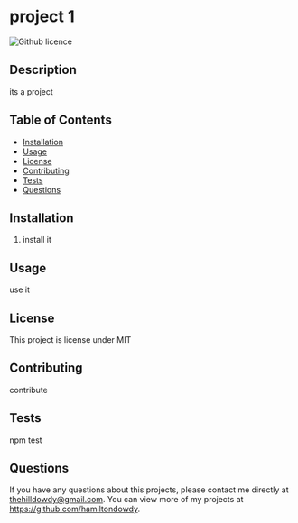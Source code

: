 # project 1
  ![Github licence](http://img.shields.io/badge/license-MIT-blue.svg)
  
  ## Description 
  its a project
  ## Table of Contents
  * [Installation](#installation)
  * [Usage](#usage)
  * [License](#license)
  * [Contributing](#contributing)
  * [Tests](#tests)
  * [Questions](#questions)
  
  ## Installation 
  1. install it
  ## Usage 
  use it
  ## License 
  This project is license under MIT
  ## Contributing 
  contribute
  ## Tests
  npm test
  ## Questions
  If you have any questions about this projects, please contact me directly at thehilldowdy@gmail.com. You can view more of my projects at https://github.com/hamiltondowdy.
